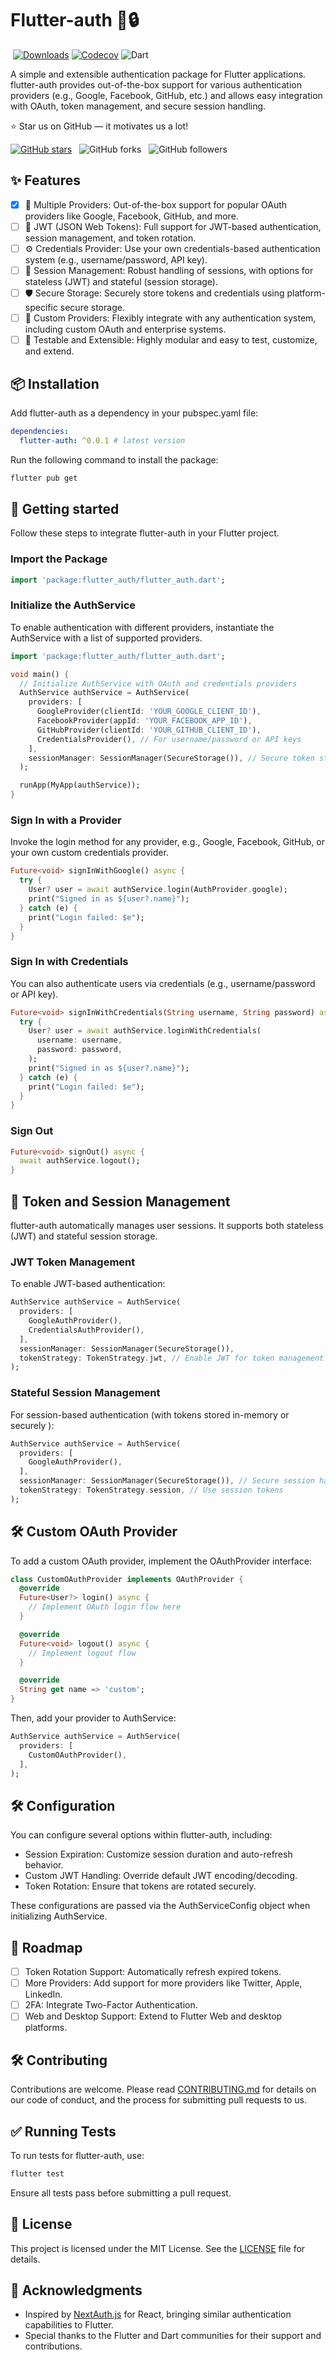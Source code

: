 # Flutter-auth 📱🔒

<a href="https://github.com/donfreddy/flutter-auth/releases"><img src="https://img.shields.io/npm/v/flutter-auth/latest?style=flat-square&label=latest%20stable" alt="" /></a>
<a href="https://www.npmtrends.com/flutter-auth"><img src="https://img.shields.io/npm/dm/next-auth?style=flat-square&color=cyan" alt="Downloads" /></a>
<a href="https://codecov.io/gh/donfreddy/flutter-auth" ><img alt="Codecov" src="https://img.shields.io/codecov/c/github/donfreddy/flutter-auth?token=o2KN5GrPsY&style=flat-square&logo=codecov"></a>
<img src="https://img.shields.io/badge/Dart-Language-blue?logo=dart" alt="Dart" />

A simple and extensible authentication package for Flutter applications. flutter-auth provides out-of-the-box support for various authentication 
providers (e.g., Google, Facebook, GitHub, etc.) and allows easy integration with OAuth, token management, and secure session handling.

:star: Star us on GitHub — it motivates us a lot!

[![GitHub stars](https://img.shields.io/github/stars/donfreddy/flutter-auth.svg?style=social&label=Star)](https://github.com//donfreddy/flutter-auth) 
&nbsp;
![GitHub forks](https://img.shields.io/github/forks/donfreddy/flutter-auth.svg?style=social&label=Forks) 
&nbsp;
![GitHub followers](https://img.shields.io/github/followers/donfreddy.svg?style=social&label=Follow)



## ✨ Features

- [x] 🚀 Multiple Providers: Out-of-the-box support for popular OAuth providers like Google, Facebook, GitHub, and more.
- [ ] 🔐 JWT (JSON Web Tokens): Full support for JWT-based authentication, session management, and token rotation.
- [ ] ⚙️ Credentials Provider: Use your own credentials-based authentication system (e.g., username/password, API key).
- [ ] 🔁 Session Management: Robust handling of sessions, with options for stateless (JWT) and stateful (session storage).
- [ ] 🛡️ Secure Storage: Securely store tokens and credentials using platform-specific secure storage.
- [ ] 🧩 Custom Providers: Flexibly integrate with any authentication system, including custom OAuth and enterprise systems.
- [ ] 🧪 Testable and Extensible: Highly modular and easy to test, customize, and extend.

## 📦 Installation

Add flutter-auth as a dependency in your pubspec.yaml file:
```yaml
dependencies:
  flutter-auth: ^0.0.1 # latest version
```
Run the following command to install the package:
```bash
flutter pub get
```

## 🚀 Getting started

Follow these steps to integrate flutter-auth in your Flutter project.

### Import the Package
```dart
import 'package:flutter_auth/flutter_auth.dart';
```

### Initialize the AuthService

To enable authentication with different providers, instantiate the AuthService with a list of supported providers.
```dart
import 'package:flutter_auth/flutter_auth.dart';

void main() {
  // Initialize AuthService with OAuth and credentials providers
  AuthService authService = AuthService(
    providers: [
      GoogleProvider(clientId: 'YOUR_GOOGLE_CLIENT_ID'),
      FacebookProvider(appId: 'YOUR_FACEBOOK_APP_ID'),
      GitHubProvider(clientId: 'YOUR_GITHUB_CLIENT_ID'),
      CredentialsProvider(), // For username/password or API keys
    ],
    sessionManager: SessionManager(SecureStorage()), // Secure token storage
  );

  runApp(MyApp(authService));
}
```

### Sign In with a Provider

Invoke the login method for any provider, e.g., Google, Facebook, GitHub, or your own custom credentials provider.
```dart
Future<void> signInWithGoogle() async {
  try {
    User? user = await authService.login(AuthProvider.google);
    print("Signed in as ${user?.name}");
  } catch (e) {
    print("Login failed: $e");
  }
}
```

### Sign In with Credentials

You can also authenticate users via credentials (e.g., username/password or API key).
```dart
Future<void> signInWithCredentials(String username, String password) async {
  try {
    User? user = await authService.loginWithCredentials(
      username: username,
      password: password,
    );
    print("Signed in as ${user?.name}");
  } catch (e) {
    print("Login failed: $e");
  }
}
```

### Sign Out
```dart
Future<void> signOut() async {
  await authService.logout();
}
```

## 🔑 Token and Session Management

flutter-auth automatically manages user sessions. It supports both stateless (JWT) and stateful session storage.

### JWT Token Management

To enable JWT-based authentication:
```dart
AuthService authService = AuthService(
  providers: [
    GoogleAuthProvider(),
    CredentialsAuthProvider(),
  ],
  sessionManager: SessionManager(SecureStorage()),
  tokenStrategy: TokenStrategy.jwt, // Enable JWT for token management
);
```

### Stateful Session Management

For session-based authentication (with tokens stored in-memory or securely ):
```dart
AuthService authService = AuthService(
  providers: [
    GoogleAuthProvider(),
  ],
  sessionManager: SessionManager(SecureStorage()), // Secure session handling
  tokenStrategy: TokenStrategy.session, // Use session tokens
);
```

## 🛠 Custom OAuth Provider

To add a custom OAuth provider, implement the OAuthProvider interface:
```dart
class CustomOAuthProvider implements OAuthProvider {
  @override
  Future<User?> login() async {
    // Implement OAuth login flow here
  }

  @override
  Future<void> logout() async {
    // Implement logout flow
  }

  @override
  String get name => 'custom';
}
```

Then, add your provider to AuthService:
```dart
AuthService authService = AuthService(
  providers: [
    CustomOAuthProvider(),
  ],
);
```

## 🛠 Configuration

You can configure several options within flutter-auth, including:
- Session Expiration: Customize session duration and auto-refresh behavior.
- Custom JWT Handling: Override default JWT encoding/decoding.
- Token Rotation: Ensure that tokens are rotated securely.

These configurations are passed via the AuthServiceConfig object when initializing AuthService.

## 🚧 Roadmap

- [ ] Token Rotation Support: Automatically refresh expired tokens.
- [ ] More Providers: Add support for more providers like Twitter, Apple, LinkedIn.
- [ ] 2FA: Integrate Two-Factor Authentication.
- [ ] Web and Desktop Support: Extend to Flutter Web and desktop platforms.

## 🛠 Contributing

Contributions are welcome. Please read [CONTRIBUTING.md](CONTRIBUTING.md) for details on our code of conduct, and the process
for submitting pull requests to us.

## ✅ Running Tests

To run tests for flutter-auth, use:
```bash
flutter test
```
Ensure all tests pass before submitting a pull request.

## 📄 License

This project is licensed under the MIT License. See the [LICENSE](https://next-auth.js.org) file for details.

## 🙌 Acknowledgments

- Inspired by [NextAuth.js](LICENSE.md) for React, bringing similar authentication capabilities to Flutter.
- Special thanks to the Flutter and Dart communities for their support and contributions.
